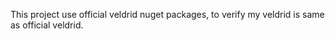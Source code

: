 ﻿This project use official veldrid nuget packages, to verify my veldrid is same as official veldrid.